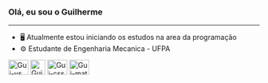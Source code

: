 ### Olá, eu sou o Guilherme
<hr>

- 🖥️ Atualmente estou iniciando os estudos na area da programação
- ⚙️ Estudante de Engenharia Mecanica - UFPA

<div style="display: inline_block" > 
    <img align="center" alt="Gui-vs"   height="30"  width="40" src="https://cdn.jsdelivr.net/gh/devicons/devicon/icons/visualstudio/visualstudio-plain.svg" />
    <img align="center" alt="Gui-html" height"30"   width="30" src="https://cdn.jsdelivr.net/gh/devicons/devicon/icons/html5/html5-original.svg" />      
    <img align="center" alt="Gui-css"  height="30"  width="40" src="https://cdn.jsdelivr.net/gh/devicons/devicon/icons/css3/css3-original.svg" />
    <img align="center" alt="Gui-mat"  height="30"  width="40" src="https://cdn.jsdelivr.net/gh/devicons/devicon/icons/matlab/matlab-original.svg" />
</div>
